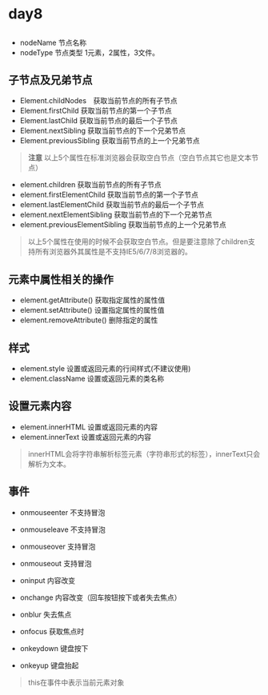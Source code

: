 # day8
## 
* nodeName 节点名称
* nodeType 节点类型 1元素，2属性，3文件。

## 子节点及兄弟节点
* Element.childNodes　获取当前节点的所有子节点
* Element.firstChild  获取当前节点的第一个子节点
* Element.lastChild   获取当前节点的最后一个子节点
* Element.nextSibling 获取当前节点的下一个兄弟节点
* Element.previousSibling 获取当前节点的上一个兄弟节点
> **注意** 以上5个属性在标准浏览器会获取空白节点（空白节点其它也是文本节点） 


* element.children   获取当前节点的所有子节点
* element.firstElementChild 获取当前节点的第一个子节点
* element.lastElementChild  获取当前节点的最后一个子节点
* element.nextElementSibling 获取当前节点的下一个兄弟节点
* element.previousElementSibling 获取当前节点的上一个兄弟节点
> 以上5个属性在使用的时候不会获取空白节点。但是要注意除了children支持所有浏览器外其属性是不支持IE5/6/7/8浏览器的。

## 元素中属性相关的操作
* element.getAttribute() 获取指定属性的属性值
* element.setAttribute() 设置指定属性的属性值
* element.removeAttribute() 删除指定的属性

## 样式
* element.style  设置或返回元素的行间样式(不建议使用)
* element.className 设置或返回元素的类名称

## 设置元素内容
* element.innerHTML 设置或返回元素的内容
* element.innerText 设置或返回元素的内容
> innerHTML会将字符串解析标签元素（字符串形式的标签），innerText只会解析为文本。


## 事件
* onmouseenter 不支持冒泡
* onmouseleave 不支持冒泡

* onmouseover 支持冒泡
* onmouseout  支持冒泡

* oninput    内容改变
* onchange  内容改变（回车按钮按下或者失去焦点）
* onblur    失去焦点
* onfocus  获取焦点时

* onkeydown 键盘按下
* onkeyup   键盘抬起

> this在事件中表示当前元素对象























